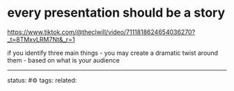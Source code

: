 # every presentation should be a story
https://www.tiktok.com/@theclwill/video/7111818624654036270?_t=8TMxvLRM7Nt&_r=1

if you identify three main things - you may create a dramatic twist around them - based on what is your audience

---
status: #⚙️ 
tags: 
related: 
